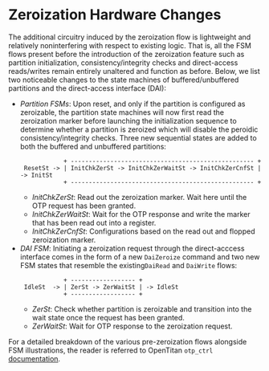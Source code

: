 
# Zeroization Hardware Changes

The additional circuitry induced by the zeroization flow is lightweight and relatively noninterfering with respect to existing logic.
That is, all the FSM flows present before the introduction of the zeroization feature such as partition initialization, consistency/integrity checks and direct-access reads/writes remain entirely unaltered and function as before.
Below, we list two noticeable changes to the state machines of buffered/unbuffered partitions and the direct-access interface (DAI):

 - _Partition FSMs_: Upon reset, and only if the partition is configured as zeroizable, the partition state machines will now first read the zeroization marker before launching the initialization sequence to determine whether a partition is zeroized which will disable the peroidic consistency/integrity checks.
    Three new sequential states are added to both the buffered and unbuffered partitions:
	```
	            + --------------------------------------------------- +
	 ResetSt -> | InitChkZerSt -> InitChkZerWaitSt -> InitChkZerCnfSt | -> InitSt
	            + --------------------------------------------------- +
	```
	- _InitChkZerSt_: Read out the zeroization marker. Wait here until the OTP request has been granted.
	- _InitChkZerWaitSt_: Wait for the OTP response and write the marker that has been read out into a register.
	- _InitChkZerCnfSt_:  Configurations based on the read out and flopped zeroization marker.
 - _DAI FSM_: Initiating a zeroization request through the direct-acccess interface comes in the form of a new `DaiZeroize` command and two new FSM states that resemble the existing`DaiRead` and `DaiWrite` flows:
	```
	            + ------------------ +
	 IdleSt  -> | ZerSt -> ZerWaitSt | -> IdleSt
	            + ------------------ +
	```
	- _ZerSt_: Check whether partition is zeroizable and transition into the wait state once the request has been granted.
	- _ZerWaitSt_: Wait for OTP response to the zeroization request.

For a detailed breakdown of the various pre-zeroization flows alongside FSM illustrations, the reader is referred to OpenTitan `otp_ctrl` [documentation](https://opentitan.org/book/hw/top_earlgrey/ip_autogen/otp_ctrl/doc/theory_of_operation.html). 